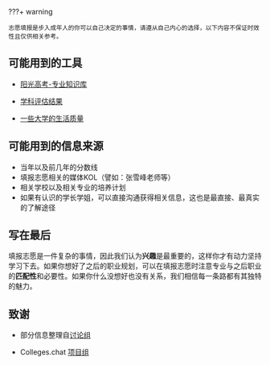 ???+ warning

    志愿填报是步入成年人的你可以自己决定的事情，请遵从自己内心的选择，以下内容不保证时效性且仅供相关参考。

## 可能用到的工具
- [阳光高考-专业知识库](https://gaokao.chsi.com.cn/zyk/zybk/)  

- [学科评估结果](https://www.cdgdc.edu.cn/dslxkpgjggb/)   

- [一些大学的生活质量](https://colleges.chat)

## 可能用到的信息来源
- 当年以及前几年的分数线  
- 填报志愿相关的媒体KOL（譬如：张雪峰老师等）  
- 相关学校以及相关专业的培养计划  
- 如果有认识的学长学姐，可以直接沟通获得相关信息，这也是最直接、最真实的了解途径


## 写在最后
填报志愿是一件复杂的事情，因此我们认为**兴趣**是最重要的，这样你才有动力坚持学习下去。如果你想好了之后的职业规划，可以在填报志愿时注意专业与之后职业的**匹配性**和必要性。如果你什么没想好也没有关系，我们相信每一条路都有其独特的魅力。

## 致谢
- 部分信息整理自[讨论组](https://t.me/AcFourm)

- Colleges.chat [项目组](https://github.com/CollegesChat)
